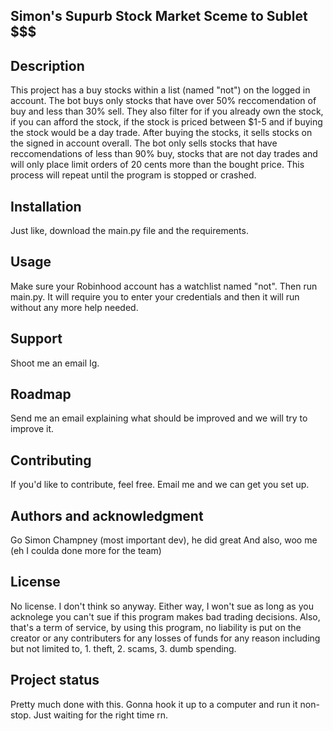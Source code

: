 ## Simon's Supurb Stock Market Sceme to Sublet $$$


## Description
This project has a buy stocks within a list (named "not") on the logged in account. The bot buys only stocks that have over 50% reccomendation of buy and less than 30% sell. They also filter for if you already own the stock, if you can afford the stock, if the stock is priced between $1-5 and if buying the stock would be a day trade. After buying the stocks, it sells stocks on the signed in account overall. The bot only sells stocks that have reccomendations of less than 90% buy, stocks that are not day trades and will only place limit orders of 20 cents more than the bought price. This process will repeat until the program is stopped or crashed.

## Installation
Just like, download the main.py file and the requirements.

## Usage
Make sure your Robinhood account has a watchlist named "not". Then run main.py. It will require you to enter your credentials and then it will run without any more help needed.

## Support
Shoot me an email Ig.

## Roadmap
Send me an email explaining what should be improved and we will try to improve it.

## Contributing
If you'd like to contribute, feel free. Email me and we can get you set up.

## Authors and acknowledgment
Go Simon Champney (most important dev), he did great 
And also, woo me (eh I coulda done more for the team)

## License
No license. I don't think so anyway. Either way, I won't sue as long as you acknolege you can't sue if this program makes bad trading decisions. Also, that's a term of service, by using this program, no liability is put on the creator or any contributers for any losses of funds for any reason including but not limited to, 1. theft, 2. scams, 3. dumb spending.

## Project status
Pretty much done with this. Gonna hook it up to a computer and run it non-stop. Just waiting for the right time rn.
